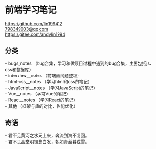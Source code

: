 # 前端学习笔记
https://github.com/lin199412
<br>
798349003@qq.com
<br>
https://gitee.com/andylin1994

<h2>分类</h2>
- bugs_notes （bug合集，学习和做项目过程中遇到的bug合集，主要包括js、css和数据库）
<br>
- interview__notes （前端面试题整理）
<br>
- html-css__notes
    （学习html和css的笔记）
<br>
- JavaScript__notes （学习JavaScript的笔记）
<br>
- Vue__notes （学习Vue的笔记）
<br>
- React__notes （学习React的笔记）
<br>
- 其他 （框架与库的对比，性能优化）
<br>

<h2>寄语</h2>
- 君不见黄河之水天上来，奔流到海不复回。
<br>
- 君不见高堂明镜悲白发，朝如青丝暮成雪。   
